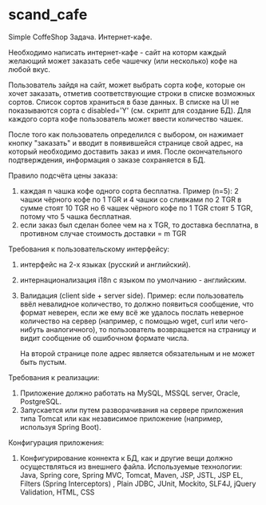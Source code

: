 # scand_cafe
Simple CoffeShop
Задача. Интернет-кафе.

Необходимо написать интернет-кафе - сайт на которм каждый желающий может
заказать себе чашечку (или несколько) кофе на любой вкус.

Пользователь зайдя на сайт, может выбрать сорта кофе, которые он хочет
заказать, отметив соответствующие строки в списке возможных сортов.
Список сортов храниться в базе данных. В списке на UI не показываются
сорта с disabled='Y' (см. скрипт для создание БД).
Для каждого сорта кофе пользователь может ввести количество чашек.

После того как пользователь определился с выбором, он нажимает кнопку
"заказать" и вводит в появившейся странице свой адрес, на который
необходимо доставить заказ и имя. После окончательного подтверждения,
информация о заказе сохраняется в БД.

Правило подсчёта цены заказа:
  1. каждая n чашка кофе одного сорта бесплатна.
     Пример (n=5):
       2 чашки чёрного кофе по 1 TGR и 4 чашки со сливками по 2 TGR в
       сумме стоят 10 TGR
       но 6 чашек чёрного кофе по 1 TGR стоят 5 TGR, потому что 5 чашка
       бесплатная.
  2. если заказ был сделан более чем на x TGR, то доставка бесплатна,
     в противном случае стоимость доставки = m TGR

Требования к пользовательскому интерфейсу:
  1. интерфейс на 2-х языках (русский и английский).
  2. интернационализация i18n c языком по умолчанию - английским.
  3. Валидация (client side + server side).
     Пример:
       если пользователь ввёл невалидное количество, то должно появиться
       сообщение, что формат неверен, если же
       ему всё же удалось послать неверное количество на сервер (например,
       с помощью wget, curl или чего-нибуть аналогичного), то пользователь
       возвращается на страницу и видит сообщение об ошибочном формате
       числа.

       На второй странице поле адрес является обязательным и не может быть
       пустым.

Требования к реализации:
  1. Приложение должно работать на MySQL, MSSQL server, Oracle, PostgreSQL.
  2. Запускается или путем разворачивания на сервере приложения типа Tomcat
     или как независимое приложение (например, используя Spring Boot).

Конфигурация приложения:
  1. Конфигурирование коннекта к БД, как и другие вещи должно осуществляться
     из внешнего файла.
Используемые технологии:
Java, Spring core, Spring MVC, Tomcat, Maven, JSP, JSTL, JSP EL,  Filters (Spring Interceptors) , Plain JDBC, JUnit, Mockito,  SLF4J,  jQuery Validation, HTML, CSS
